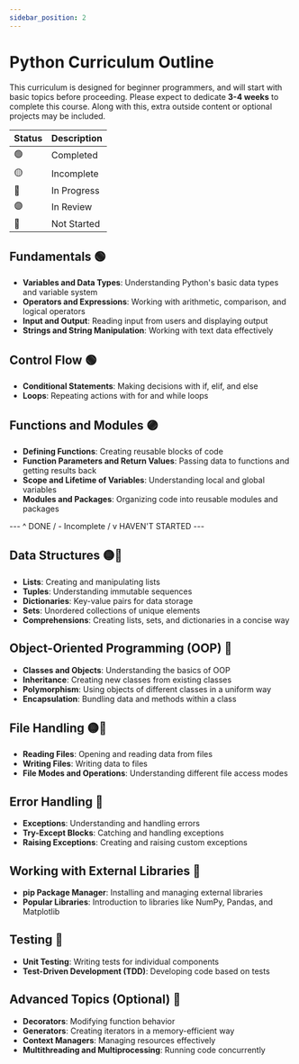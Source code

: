```yaml
---
sidebar_position: 2
---
```

# Python Curriculum Outline

This curriculum is designed for beginner programmers, and will start with basic topics before proceeding. Please expect to dedicate **3-4 weeks** to complete this course. Along with this, extra outside content or optional projects may be included.

| Status | Description |
|---|---|
| 🟢 | Completed |
| 🟡 | Incomplete |
| 🔵 | In Progress |
| 🟣 | In Review |
| 🔴 | Not Started |
## Fundamentals 🟢
- **Variables and Data Types**: Understanding Python's basic data types and variable system
- **Operators and Expressions**: Working with arithmetic, comparison, and logical operators
- **Input and Output**: Reading input from users and displaying output
- **Strings and String Manipulation**: Working with text data effectively

## Control Flow 🟢
- **Conditional Statements**: Making decisions with if, elif, and else
- **Loops**: Repeating actions with for and while loops

## Functions and Modules 🟣
- **Defining Functions**: Creating reusable blocks of code
- **Function Parameters and Return Values**: Passing data to functions and getting results back
- **Scope and Lifetime of Variables**: Understanding local and global variables
- **Modules and Packages**: Organizing code into reusable modules and packages

--- ^ DONE / - Incomplete / v HAVEN'T STARTED ---

## Data Structures 🟡🔵
- **Lists**: Creating and manipulating lists
- **Tuples**: Understanding immutable sequences
- **Dictionaries**: Key-value pairs for data storage
- **Sets**: Unordered collections of unique elements
- **Comprehensions**: Creating lists, sets, and dictionaries in a concise way

## Object-Oriented Programming (OOP) 🔴
- **Classes and Objects**: Understanding the basics of OOP
- **Inheritance**: Creating new classes from existing classes
- **Polymorphism**: Using objects of different classes in a uniform way
- **Encapsulation**: Bundling data and methods within a class

## File Handling 🟡🔴
- **Reading Files**: Opening and reading data from files
- **Writing Files**: Writing data to files
- **File Modes and Operations**: Understanding different file access modes

## Error Handling 🔴
- **Exceptions**: Understanding and handling errors
- **Try-Except Blocks**: Catching and handling exceptions
- **Raising Exceptions**: Creating and raising custom exceptions

## Working with External Libraries 🔴 
- **pip Package Manager**: Installing and managing external libraries
- **Popular Libraries**: Introduction to libraries like NumPy, Pandas, and Matplotlib
 
## Testing 🔴
- **Unit Testing**: Writing tests for individual components
- **Test-Driven Development (TDD)**: Developing code based on tests

## Advanced Topics (Optional) 🔴
- **Decorators**: Modifying function behavior
- **Generators**: Creating iterators in a memory-efficient way
- **Context Managers**: Managing resources effectively
- **Multithreading and Multiprocessing**: Running code concurrently